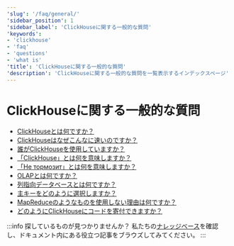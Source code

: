 ```yaml
---
'slug': '/faq/general/'
'sidebar_position': 1
'sidebar_label': 'ClickHouseに関する一般的な質問'
'keywords':
- 'clickhouse'
- 'faq'
- 'questions'
- 'what is'
'title': 'ClickHouseに関する一般的な質問'
'description': 'ClickHouseに関する一般的な質問を一覧表示するインデックスページ'
---
```





# ClickHouseに関する一般的な質問

- [ClickHouseとは何ですか？](../../intro.md)
- [ClickHouseはなぜこんなに速いのですか？](../../concepts/why-clickhouse-is-so-fast.md)
- [誰がClickHouseを使用していますか？](../../faq/general/who-is-using-clickhouse.md)
- [「ClickHouse」とは何を意味しますか？](../../faq/general/dbms-naming.md)
- [「Не тормозит」とは何を意味しますか？](../../faq/general/ne-tormozit.md)
- [OLAPとは何ですか？](../../faq/general/olap.md)
- [列指向データベースとは何ですか？](../../faq/general/columnar-database.md)
- [主キーをどのように選択しますか？](../../guides/best-practices/sparse-primary-indexes.md)
- [MapReduceのようなものを使用しない理由は何ですか？](../../faq/general/mapreduce.md)
- [どのようにClickHouseにコードを寄付できますか？](/knowledgebase/how-do-i-contribute-code-to-clickhouse)

:::info 探しているものが見つかりませんか？
私たちの[ナレッジベース](/knowledgebase/)を確認し、ドキュメント内にある役立つ記事をブラウズしてみてください。
:::
